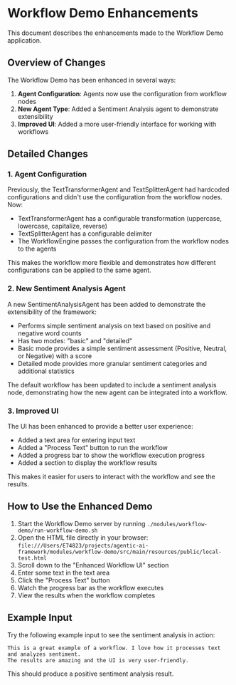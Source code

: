 # Workflow Demo Enhancements

This document describes the enhancements made to the Workflow Demo application.

## Overview of Changes

The Workflow Demo has been enhanced in several ways:

1. **Agent Configuration**: Agents now use the configuration from workflow nodes
2. **New Agent Type**: Added a Sentiment Analysis agent to demonstrate extensibility
3. **Improved UI**: Added a more user-friendly interface for working with workflows

## Detailed Changes

### 1. Agent Configuration

Previously, the TextTransformerAgent and TextSplitterAgent had hardcoded configurations and didn't use the configuration from the workflow nodes. Now:

- TextTransformerAgent has a configurable transformation (uppercase, lowercase, capitalize, reverse)
- TextSplitterAgent has a configurable delimiter
- The WorkflowEngine passes the configuration from the workflow nodes to the agents

This makes the workflow more flexible and demonstrates how different configurations can be applied to the same agent.

### 2. New Sentiment Analysis Agent

A new SentimentAnalysisAgent has been added to demonstrate the extensibility of the framework:

- Performs simple sentiment analysis on text based on positive and negative word counts
- Has two modes: "basic" and "detailed"
- Basic mode provides a simple sentiment assessment (Positive, Neutral, or Negative) with a score
- Detailed mode provides more granular sentiment categories and additional statistics

The default workflow has been updated to include a sentiment analysis node, demonstrating how the new agent can be integrated into a workflow.

### 3. Improved UI

The UI has been enhanced to provide a better user experience:

- Added a text area for entering input text
- Added a "Process Text" button to run the workflow
- Added a progress bar to show the workflow execution progress
- Added a section to display the workflow results

This makes it easier for users to interact with the workflow and see the results.

## How to Use the Enhanced Demo

1. Start the Workflow Demo server by running `./modules/workflow-demo/run-workflow-demo.sh`
2. Open the HTML file directly in your browser: `file:///Users/E74823/projects/agentic-ai-framework/modules/workflow-demo/src/main/resources/public/local-test.html`
3. Scroll down to the "Enhanced Workflow UI" section
4. Enter some text in the text area
5. Click the "Process Text" button
6. Watch the progress bar as the workflow executes
7. View the results when the workflow completes

## Example Input

Try the following example input to see the sentiment analysis in action:

```
This is a great example of a workflow. I love how it processes text and analyzes sentiment.
The results are amazing and the UI is very user-friendly.
```

This should produce a positive sentiment analysis result.